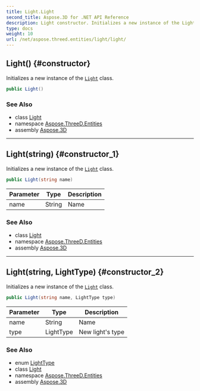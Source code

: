```yaml
---
title: Light.Light
second_title: Aspose.3D for .NET API Reference
description: Light constructor. Initializes a new instance of the Light class
type: docs
weight: 10
url: /net/aspose.threed.entities/light/light/
---
```

## Light() {#constructor}

Initializes a new instance of the [`Light`](../) class.

```csharp
public Light()
```

### See Also

* class [Light](../)
* namespace [Aspose.ThreeD.Entities](../../light/)
* assembly [Aspose.3D](../../../)

---

## Light(string) {#constructor_1}

Initializes a new instance of the [`Light`](../) class.

```csharp
public Light(string name)
```

| Parameter | Type | Description |
| --- | --- | --- |
| name | String | Name |

### See Also

* class [Light](../)
* namespace [Aspose.ThreeD.Entities](../../light/)
* assembly [Aspose.3D](../../../)

---

## Light(string, LightType) {#constructor_2}

Initializes a new instance of the [`Light`](../) class.

```csharp
public Light(string name, LightType type)
```

| Parameter | Type | Description |
| --- | --- | --- |
| name | String | Name |
| type | LightType | New light's type |

### See Also

* enum [LightType](../../lighttype/)
* class [Light](../)
* namespace [Aspose.ThreeD.Entities](../../light/)
* assembly [Aspose.3D](../../../)


